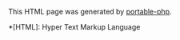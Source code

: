 This HTML page was generated by [portable-php](https://github.com/cadars/portable-php).

*[HTML]: Hyper Text Markup Language
